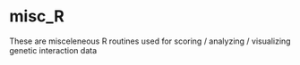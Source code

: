 # misc_R

These are misceleneous R routines used for scoring / analyzing / visualizing genetic interaction data
